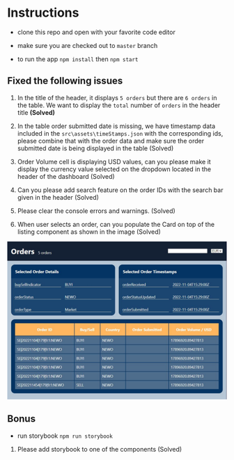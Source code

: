 # Instructions

- clone this repo and open with your favorite code editor

- make sure you are checked out to `master` branch

- to run the app `npm install` then `npm start`

## Fixed the following issues

1.  In the title of the header, it displays `5 orders` but there are `6 orders` in the table. We want to display the `total` number of `orders` in the header title **(Solved)**

2.  In the table order submitted date is missing, we have timestamp data included in the `src\assets\timeStamps.json` with the corresponding ids, please combine that with the order data and make sure the order submitted date is being displayed in the table (Solved)

3.  Order Volume cell is displaying USD values, can you please make it display the currency value selected on the dropdown located in the header of the dashboard (Solved)

4.  Can you please add search feature on the order IDs with the search bar given in the header (Solved)

5.  Please clear the console errors and warnings. (Solved)

6.  When user selects an order, can you populate the Card on top of the listing component as shown in the image (Solved)

![alt text](dashboard.JPG)

## Bonus

- run storybook `npm run storybook`

1. Please add storybook to one of the components (Solved)
